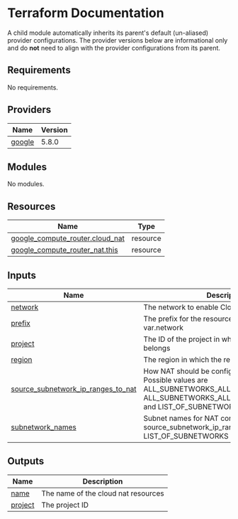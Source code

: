 # Terraform Documentation

A child module automatically inherits its parent's default (un-aliased) provider configurations. The provider versions below are informational only and do **not** need to align with the provider configurations from its parent.

<!-- BEGINNING OF PRE-COMMIT-TERRAFORM DOCS HOOK -->
## Requirements

No requirements.

## Providers

| Name | Version |
|------|---------|
| <a name="provider_google"></a> [google](#provider\_google) | 5.8.0 |

## Modules

No modules.

## Resources

| Name | Type |
|------|------|
| [google_compute_router.cloud_nat](https://registry.terraform.io/providers/hashicorp/google/latest/docs/resources/compute_router) | resource |
| [google_compute_router_nat.this](https://registry.terraform.io/providers/hashicorp/google/latest/docs/resources/compute_router_nat) | resource |

## Inputs

| Name | Description | Type | Default | Required |
|------|-------------|------|---------|:--------:|
| <a name="input_network"></a> [network](#input\_network) | The network to enable Cloud NAT on | `string` | n/a | yes |
| <a name="input_prefix"></a> [prefix](#input\_prefix) | The prefix for the resource name.  Defaults to var.network | `string` | `""` | no |
| <a name="input_project"></a> [project](#input\_project) | The ID of the project in which the resource belongs | `string` | n/a | yes |
| <a name="input_region"></a> [region](#input\_region) | The region in which the resource belongs | `string` | n/a | yes |
| <a name="input_source_subnetwork_ip_ranges_to_nat"></a> [source\_subnetwork\_ip\_ranges\_to\_nat](#input\_source\_subnetwork\_ip\_ranges\_to\_nat) | How NAT should be configured per Subnetwork.  Possible values are ALL\_SUBNETWORKS\_ALL\_IP\_RANGES, ALL\_SUBNETWORKS\_ALL\_PRIMARY\_IP\_RANGES, and LIST\_OF\_SUBNETWORKS | `string` | `"ALL_SUBNETWORKS_ALL_IP_RANGES"` | no |
| <a name="input_subnetwork_names"></a> [subnetwork\_names](#input\_subnetwork\_names) | Subnet names for NAT configuration.  Only used if source\_subnetwork\_ip\_ranges\_to\_nat is set to LIST\_OF\_SUBNETWORKS | `list(string)` | `[]` | no |

## Outputs

| Name | Description |
|------|-------------|
| <a name="output_name"></a> [name](#output\_name) | The name of the cloud nat resources |
| <a name="output_project"></a> [project](#output\_project) | The project ID |
<!-- END OF PRE-COMMIT-TERRAFORM DOCS HOOK -->
